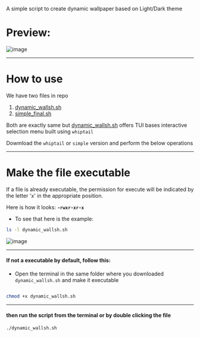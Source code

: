 A simple script to create dynamic wallpaper based on Light/Dark theme

# Preview:

![image](https://github.com/Sanjay0302/dynamic_wall.sh/assets/90672297/188759c7-47b5-49a2-ab10-347b9c4a03dc)

---

# How to use  

We have two files in repo

1. [dynamic_wallsh.sh](https://github.com/Sanjay0302/dynamic_wall.sh/blob/master/dynamic_wallsh.sh)
2. [simple_final.sh](https://github.com/Sanjay0302/dynamic_wall.sh/blob/master/simple_no_tui.sh)

Both are exactly same but [dynamic_wallsh.sh](https://github.com/Sanjay0302/dynamic_wall.sh/blob/master/dynamic_wallsh.sh) offers TUI bases interactive selection menu built using `whiptail`

Dowmload the `whiptail` or `simple` version and perform the below operations

---

# Make the  file executable
If a file is already executable, the permission for execute will be indicated by the letter 'x' in the appropriate position.

Here is how it looks:
**`-rwxr-xr-x`**
* To see that here is the example:
```bash
ls -l dynamic_wallsh.sh
```

![image](https://github.com/Sanjay0302/dynamic_wall.sh/assets/90672297/7dc0ee17-bff2-4100-acf7-6c45781762a6)

---

#### If not a executable by default, follow this: 

* Open the terminal in the same folder where you downloaded `dynamic_wallsh.sh` and make it executable 
```bash

chmod +x dynamic_wallsh.sh

```
---

#### then run the script from the terminal or by double clicking the file 
```
./dynamic_wallsh.sh
```

